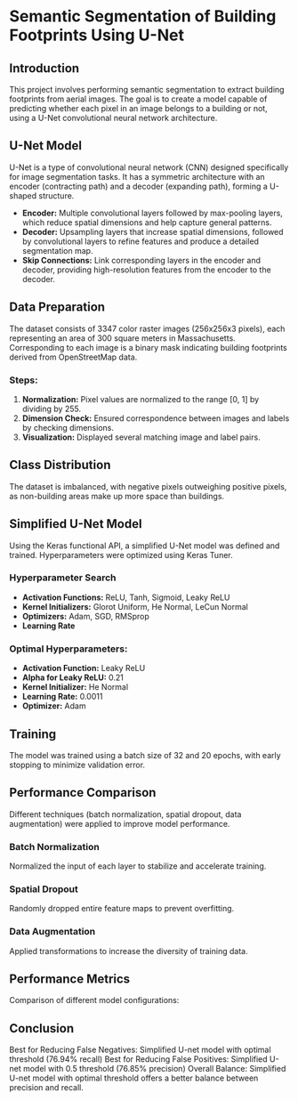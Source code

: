 # Semantic Segmentation of Building Footprints Using U-Net

## Introduction
This project involves performing semantic segmentation to extract building footprints from aerial images. The goal is to create a model capable of predicting whether each pixel in an image belongs to a building or not, using a U-Net convolutional neural network architecture.

## U-Net Model
U-Net is a type of convolutional neural network (CNN) designed specifically for image segmentation tasks. It has a symmetric architecture with an encoder (contracting path) and a decoder (expanding path), forming a U-shaped structure.

- **Encoder:** Multiple convolutional layers followed by max-pooling layers, which reduce spatial dimensions and help capture general patterns.
- **Decoder:** Upsampling layers that increase spatial dimensions, followed by convolutional layers to refine features and produce a detailed segmentation map.
- **Skip Connections:** Link corresponding layers in the encoder and decoder, providing high-resolution features from the encoder to the decoder.

## Data Preparation
The dataset consists of 3347 color raster images (256x256x3 pixels), each representing an area of 300 square meters in Massachusetts. Corresponding to each image is a binary mask indicating building footprints derived from OpenStreetMap data.

### Steps:
1. **Normalization:** Pixel values are normalized to the range [0, 1] by dividing by 255.
2. **Dimension Check:** Ensured correspondence between images and labels by checking dimensions.
3. **Visualization:** Displayed several matching image and label pairs.

## Class Distribution
The dataset is imbalanced, with negative pixels outweighing positive pixels, as non-building areas make up more space than buildings.

## Simplified U-Net Model
Using the Keras functional API, a simplified U-Net model was defined and trained. Hyperparameters were optimized using Keras Tuner.

### Hyperparameter Search
- **Activation Functions:** ReLU, Tanh, Sigmoid, Leaky ReLU
- **Kernel Initializers:** Glorot Uniform, He Normal, LeCun Normal
- **Optimizers:** Adam, SGD, RMSprop
- **Learning Rate**

### Optimal Hyperparameters:
- **Activation Function:** Leaky ReLU
- **Alpha for Leaky ReLU:** 0.21
- **Kernel Initializer:** He Normal
- **Learning Rate:** 0.0011
- **Optimizer:** Adam

## Training
The model was trained using a batch size of 32 and 20 epochs, with early stopping to minimize validation error.

## Performance Comparison
Different techniques (batch normalization, spatial dropout, data augmentation) were applied to improve model performance.

### Batch Normalization
Normalized the input of each layer to stabilize and accelerate training.

### Spatial Dropout
Randomly dropped entire feature maps to prevent overfitting.

### Data Augmentation
Applied transformations to increase the diversity of training data.

## Performance Metrics
Comparison of different model configurations:

## Conclusion
Best for Reducing False Negatives: Simplified U-net model with optimal threshold (76.94% recall)
Best for Reducing False Positives: Simplified U-net model with 0.5 threshold (76.85% precision)
Overall Balance: Simplified U-net model with optimal threshold offers a better balance between precision and recall.

